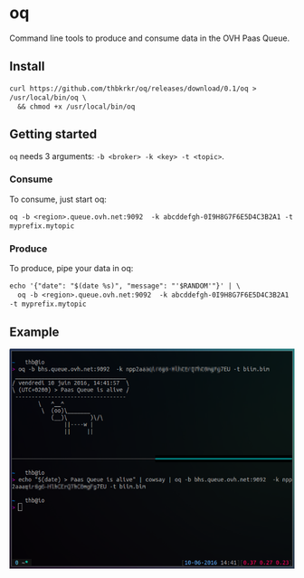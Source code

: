# oq

Command line tools to produce and consume data in the OVH Paas Queue.

## Install

```
curl https://github.com/thbkrkr/oq/releases/download/0.1/oq > /usr/local/bin/oq \
  && chmod +x /usr/local/bin/oq
```

## Getting started

`oq` needs 3 arguments: `-b <broker> -k <key> -t <topic>`.

### Consume

To consume, just start oq:
```
oq -b <region>.queue.ovh.net:9092  -k abcddefgh-0I9H8G7F6E5D4C3B2A1 -t myprefix.mytopic
```

### Produce

To produce, pipe your data in oq:
```
echo '{"date": "$(date %s)", "message": "'$RANDOM'"}' | \
  oq -b <region>.queue.ovh.net:9092  -k abcddefgh-0I9H8G7F6E5D4C3B2A1 -t myprefix.mytopic
```

## Example

![Example](/images/example.png)